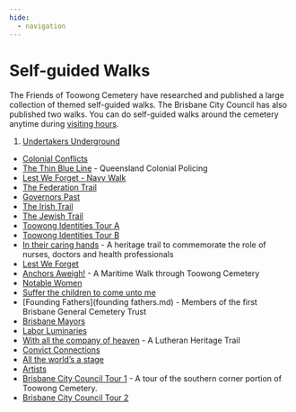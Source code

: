 ```yaml
---
hide:
  - navigation
---
```



# Self-guided Walks

The Friends of Toowong Cemetery have researched and published a large collection of themed self-guided walks. The Brisbane City Council has also published two walks. You can do self-guided walks around the cemetery anytime during [visiting hours](https://www.brisbane.qld.gov.au/community-and-safety/community-support/cemeteries/toowong-cemetery#visiting-hours).

1. [Undertakers Underground](undertakers-underground.md) 
- [Colonial Conflicts](colonial-conflicts.md) 
- [The Thin Blue Line](thin-blue-line.md) - Queensland Colonial Policing
- [Lest We Forget - Navy Walk](lest-we-forget-navy.md) 
- [The Federation Trail](federation-trail.md) 
- [Governors Past](governors-past.md)
- [The Irish Trail](irish-trail.md) 
- [The Jewish Trail](jewish-trail.md) 
- [Toowong Identities Tour A](toowong-identities-tour-a.md) 
- [Toowong Identities Tour B](toowong-identities-tour-b.md) 
- [In their caring hands](caring-hands.md) - A heritage trail to commemorate the role of nurses, doctors and health professionals
- [Lest We Forget](lest-we-forget.md) 
- [Anchors Aweigh!](anchors-aweigh.md) - A Maritime Walk through Toowong Cemetery
- [Notable Women](notable-women.md) 
- [Suffer the children to come unto me](suffer-the-children.md) 
- [Founding Fathers](founding fathers.md) - Members of the first Brisbane General Cemetery Trust
- [Brisbane Mayors](brisbane-mayors.md) 
- [Labor Luminaries](labor-luminaries.md) 
- [With all the company of heaven](lutheran.md) - A Lutheran Heritage Trail
- [Convict Connections](convict-connections.md) 
- [All the world’s a stage](all-the-worlds-a-stage.md) 
- [Artists](artists.md) 
- [Brisbane City Council Tour 1](bcc-walk-1.md) - A tour of the southern corner portion of Toowong Cemetery.
- [Brisbane City Council Tour 2](bcc-walk-2.md)
